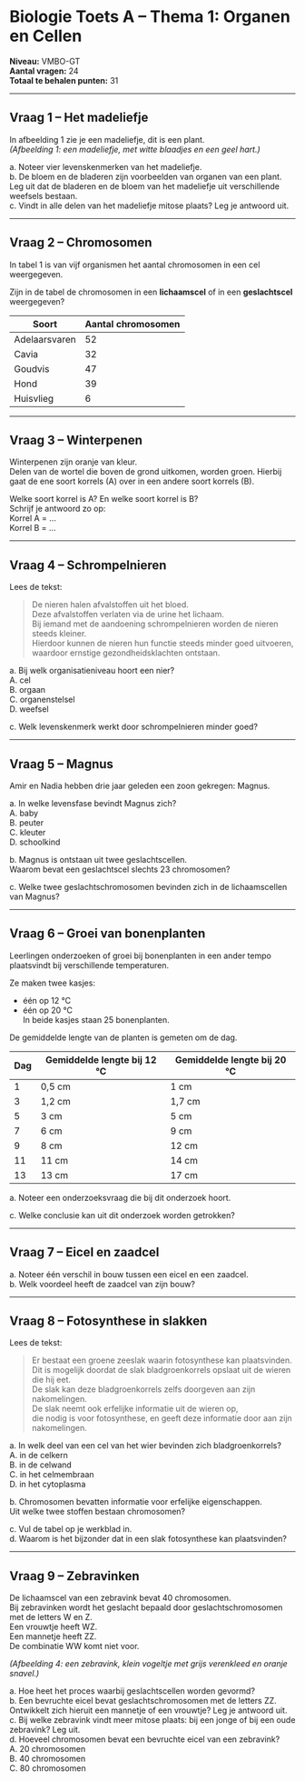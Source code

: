 # Biologie Toets A – Thema 1: Organen en Cellen

**Niveau:** VMBO-GT  
**Aantal vragen:** 24  
**Totaal te behalen punten:** 31  

<!--
[antwoorden](thema1antwoorden.md)
-->

---

## Vraag 1 – Het madeliefje

In afbeelding 1 zie je een madeliefje, dit is een plant.  
*(Afbeelding 1: een madeliefje, met witte blaadjes en een geel hart.)*

a. Noteer vier levenskenmerken van het madeliefje.  
b. De bloem en de bladeren zijn voorbeelden van organen van een plant.  
   Leg uit dat de bladeren en de bloem van het madeliefje uit verschillende weefsels bestaan.  
c. Vindt in alle delen van het madeliefje mitose plaats? Leg je antwoord uit.

---

## Vraag 2 – Chromosomen

In tabel 1 is van vijf organismen het aantal chromosomen in een cel weergegeven.

Zijn in de tabel de chromosomen in een **lichaamscel** of in een **geslachtscel** weergegeven?

| Soort        | Aantal chromosomen |
|---------------|-------------------|
| Adelaarsvaren | 52 |
| Cavia         | 32 |
| Goudvis       | 47 |
| Hond          | 39 |
| Huisvlieg     | 6  |

---

## Vraag 3 – Winterpenen

Winterpenen zijn oranje van kleur.  
Delen van de wortel die boven de grond uitkomen, worden groen. Hierbij gaat de ene soort korrels (A) over in een andere soort korrels (B).

Welke soort korrel is A? En welke soort korrel is B?  
Schrijf je antwoord zo op:  
Korrel A = …  
Korrel B = …

---

## Vraag 4 – Schrompelnieren

Lees de tekst:

> De nieren halen afvalstoffen uit het bloed.  
> Deze afvalstoffen verlaten via de urine het lichaam.  
> Bij iemand met de aandoening schrompelnieren worden de nieren steeds kleiner.  
> Hierdoor kunnen de nieren hun functie steeds minder goed uitvoeren,  
> waardoor ernstige gezondheidsklachten ontstaan.

a. Bij welk organisatieniveau hoort een nier?  
A. cel  
B. orgaan  
C. organenstelsel  
D. weefsel  

c. Welk levenskenmerk werkt door schrompelnieren minder goed?

---

## Vraag 5 – Magnus

Amir en Nadia hebben drie jaar geleden een zoon gekregen: Magnus.

a. In welke levensfase bevindt Magnus zich?  
A. baby  
B. peuter  
C. kleuter  
D. schoolkind  

b. Magnus is ontstaan uit twee geslachtscellen.  
   Waarom bevat een geslachtscel slechts 23 chromosomen?  

c. Welke twee geslachtschromosomen bevinden zich in de lichaamscellen van Magnus?

---

## Vraag 6 – Groei van bonenplanten

Leerlingen onderzoeken of groei bij bonenplanten in een ander tempo plaatsvindt bij verschillende temperaturen.  

Ze maken twee kasjes:  
- één op 12 °C  
- één op 20 °C  
In beide kasjes staan 25 bonenplanten.

De gemiddelde lengte van de planten is gemeten om de dag.

| Dag | Gemiddelde lengte bij 12 °C | Gemiddelde lengte bij 20 °C |
|-----|------------------------------|------------------------------|
| 1 | 0,5 cm | 1 cm |
| 3 | 1,2 cm | 1,7 cm |
| 5 | 3 cm | 5 cm |
| 7 | 6 cm | 9 cm |
| 9 | 8 cm | 12 cm |
| 11 | 11 cm | 14 cm |
| 13 | 13 cm | 17 cm |

a. Noteer een onderzoeksvraag die bij dit onderzoek hoort.  

c. Welke conclusie kan uit dit onderzoek worden getrokken?

---

## Vraag 7 – Eicel en zaadcel

a. Noteer één verschil in bouw tussen een eicel en een zaadcel.  
b. Welk voordeel heeft de zaadcel van zijn bouw?

---

## Vraag 8 – Fotosynthese in slakken

Lees de tekst:

> Er bestaat een groene zeeslak waarin fotosynthese kan plaatsvinden.  
> Dit is mogelijk doordat de slak bladgroenkorrels opslaat uit de wieren die hij eet.  
> De slak kan deze bladgroenkorrels zelfs doorgeven aan zijn nakomelingen.  
> De slak neemt ook erfelijke informatie uit de wieren op,  
> die nodig is voor fotosynthese, en geeft deze informatie door aan zijn nakomelingen.

a. In welk deel van een cel van het wier bevinden zich bladgroenkorrels?  
A. in de celkern  
B. in de celwand  
C. in het celmembraan  
D. in het cytoplasma  

b. Chromosomen bevatten informatie voor erfelijke eigenschappen.  
   Uit welke twee stoffen bestaan chromosomen?  

c. Vul de tabel op je werkblad in.  
d. Waarom is het bijzonder dat in een slak fotosynthese kan plaatsvinden?

---

## Vraag 9 – Zebravinken

De lichaamscel van een zebravink bevat 40 chromosomen.  
Bij zebravinken wordt het geslacht bepaald door geslachtschromosomen met de letters W en Z.  
Een vrouwtje heeft WZ.  
Een mannetje heeft ZZ.  
De combinatie WW komt niet voor.

*(Afbeelding 4: een zebravink, klein vogeltje met grijs verenkleed en oranje snavel.)*

a. Hoe heet het proces waarbij geslachtscellen worden gevormd?  
b. Een bevruchte eicel bevat geslachtschromosomen met de letters ZZ.  
   Ontwikkelt zich hieruit een mannetje of een vrouwtje? Leg je antwoord uit.  
c. Bij welke zebravink vindt meer mitose plaats: bij een jonge of bij een oude zebravink? Leg uit.  
d. Hoeveel chromosomen bevat een bevruchte eicel van een zebravink?  
A. 20 chromosomen  
B. 40 chromosomen  
C. 80 chromosomen  

<!--
# Antwoorden – Biologie Toets A – Thema 1: Organen en Cellen

---

## Vraag 1 – Het madeliefje
a. Levenskenmerken:  
- Ademhalen  
- Voeden  
- Groeien  
- Voortplanten  
(ook goed: uitscheiden, reageren op prikkels, bewegen)

b. Bladeren en bloem bestaan uit verschillende weefsels,  
omdat elke weefselsoort een eigen functie heeft,  
zoals transport (vaten), stevigheid (houtvaten, steunweefsel) of bescherming (opperhuid).

c. Nee, mitose vindt alleen plaats in delen waar groei of herstel nodig is,  
zoals in delingsweefsel (toppen van wortel en stengel), niet in alle delen.

---

## Vraag 2 – Chromosomen
Het aantal chromosomen hoort bij **lichaamscellen**.  
Geslachtscellen hebben de helft van dit aantal.

---

## Vraag 3 – Winterpenen
Korrel A = **kleurstofkorrel (chromoplast)**  
Korrel B = **bladgroenkorrel (chloroplast)**

---

## Vraag 4 – Schrompelnieren
a. Antwoord: **B. orgaan**  
c. Levenskenmerk: **uitscheiding van afvalstoffen** (of: stofwisseling)

---

## Vraag 5 – Magnus
a. Antwoord: **C. kleuter**  
b. Een geslachtscel bevat 23 chromosomen,  
zodat na de bevruchting het totaal weer 46 is (de helft van vader en moeder).  
c. Magnus is een jongen → geslachtschromosomen **XY**.

---

## Vraag 6 – Groei van bonenplanten
a. Onderzoeksvraag:  
> Groeien bonenplanten sneller bij 20 °C dan bij 12 °C?

c. Conclusie:  
> Bonenplanten groeien sneller bij 20 °C dan bij 12 °C.  
> De temperatuur beïnvloedt de groeisnelheid positief tot op zekere hoogte.

---

## Vraag 7 – Eicel en zaadcel
a. Een eicel is groot en bevat veel reservevoedsel;  
een zaadcel is klein en beweeglijk met een zweepstaart.  
b. Voordeel: De zaadcel kan zich actief voortbewegen naar de eicel.

---

## Vraag 8 – Fotosynthese in slakken
a. Antwoord: **D. in het cytoplasma** (bladgroenkorrels liggen in het cytoplasma)  
b. Chromosomen bestaan uit **DNA** en **eiwitten (histonen)**.  
d. Het is bijzonder, omdat fotosynthese normaal alleen bij planten voorkomt,  
niet bij dieren zoals slakken.

---

## Vraag 9 – Zebravinken
a. Proces: **meiose (reductiedeling)**  
b. ZZ → **mannetje**, want mannetjes hebben twee Z-chromosomen.  
c. Bij een jonge zebravink, want die groeit nog en heeft meer celdeling (mitose).  
d. Antwoord: **B. 40 chromosomen**

---
-->
